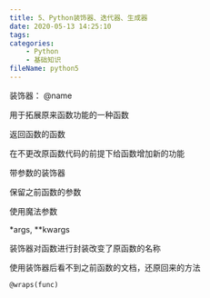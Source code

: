 ```yaml
---
title: 5、Python装饰器、迭代器、生成器
date: 2020-05-13 14:25:10
tags:
categories:
	- Python
	- 基础知识
fileName: python5
---
```


装饰器： @name

用于拓展原来函数功能的一种函数

返回函数的函数

在不更改原函数代码的前提下给函数增加新的功能





带参数的装饰器



保留之前函数的参数

使用魔法参数

*args, **kwargs



装饰器对函数进行封装改变了原函数的名称

使用装饰器后看不到之前函数的文档，还原回来的方法

`@wraps(func)`